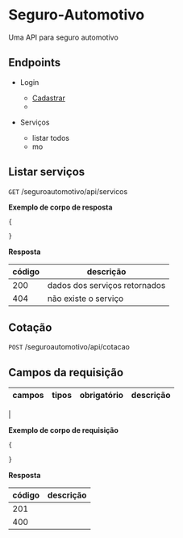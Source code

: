 # Seguro-Automotivo

Uma API para seguro automotivo

## Endpoints

- Login
    - [Cadastrar](#)
    -

- Serviços
    - listar todos
    - mo


## Listar serviços

`GET` /seguroautomotivo/api/servicos

 **Exemplo de corpo de resposta**

```js
{

}
```
**Resposta**

| código | descrição
|----|---
| 200 | dados dos serviços retornados 
| 404 |  não existe o serviço


## Cotação

`POST` /seguroautomotivo/api/cotacao

## Campos da requisição 

| campos | tipos | obrigatório | descrição 
|-------|-------|-----|-----

| 


 **Exemplo de corpo de requisição**

```js
{

}
```

**Resposta**

| código | descrição
|----|---
| 201 | 
| 400 | 


